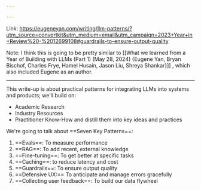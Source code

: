 ```yaml
---

---
```

Link: https://eugeneyan.com/writing/llm-patterns/?utm_source=convertkit&utm_medium=email&utm_campaign=2023+Year+in+Review%20-%2012699108#guardrails-to-ensure-output-quality

Note: I think this is going to be pretty similar to [[What we learned from a Year of Building with LLMs (Part 1) (May 28, 2024) {Eugene Yan, Bryan Bischof, Charles Frye, Hamel Husain, Jason Liu, Shreya Shankar}]] , which also included Eugene as an author.

-----

This write-up is about practical patterns for integrating LLMs into systems and products; we'll build on:
- Academic Research
- Industry Resources
- Practitioner Know-How
and distill them into key ideas and practices


We're going to talk about ==Seven Key Patterns==:
1. ==Evals==: To measure performance
2. ==RAG==: To add recent, external knowledge
3. ==Fine-tuning==: To get better at specific tasks
4. ==Caching==: to reduce latency and cost
5. ==Guardrails==: To ensure output quality
6. ==Defensive UX:== To anticipate and manage errors gracefully
7. ==Collecting user feedback==: To build our data flywheel




